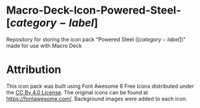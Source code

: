 # Macro-Deck-Icon-Powered-Steel-[$category-label$]
Repository for storing the icon pack "Powered Steel ([$category-label$])" made for use with Macro Deck

# Attribution
This icon pack was built using Font Awesome 6 Free Icons distributed under the [CC By 4.0 License](https://fontawesome.com/license/free). The original icons can be found at https://fontawesome.com/. Background images were added to each icon.